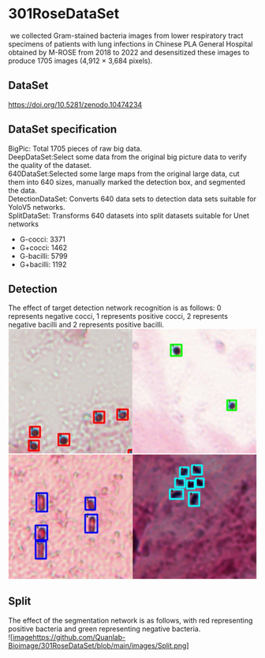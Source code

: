 # 301RoseDataSet
 we collected Gram-stained bacteria images from lower respiratory tract specimens of patients with lung infections in Chinese PLA General Hospital obtained by M-ROSE from 2018 to 2022 and desensitized these images to produce 1705 images (4,912 × 3,684 pixels). 
## DataSet
https://doi.org/10.5281/zenodo.10474234
## DataSet specification
BigPic: Total 1705 pieces of raw big data.
<br>
DeepDataSet:Select some data from the original big picture data to verify the quality of the dataset.
<br>
640DataSet:Selected some large maps from the original large data, cut them into 640 sizes, manually marked the detection box, and segmented the data.
<br>
DetectionDataSet: Converts 640 data sets to detection data sets suitable for YoloV5 networks.
<br>
SplitDataSet: Transforms 640 datasets into split datasets suitable for Unet networks
<br>
* G-cocci: 3371
* G+cocci: 1462
* G-bacilli: 5799
* G+bacilli: 1192

## Detection
The effect of target detection network recognition is as follows: 0 represents negative cocci, 1 represents positive cocci, 2 represents negative bacilli and 2 represents positive bacilli.
<br>
![image](https://github.com/Quanlab-Bioimage/301RoseDataSet/blob/main/images/Detection.png)


## Split
The effect of the segmentation network is as follows, with red representing positive bacteria and green representing negative bacteria.
<br>
![[image](https://github.com/Quanlab-Bioimage/301RoseDataSet/blob/main/images/Split.png)https://github.com/Quanlab-Bioimage/301RoseDataSet/blob/main/images/Split.png]
